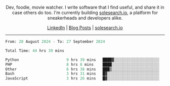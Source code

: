 <p align="center">Dev, foodie, movie watcher. I write software that I find useful, and share it in case others do too. I'm currently building <a href="https://solesearch.io">solesearch.io</a>, a platform for sneakerheads and developers alike.</p>
<p align="center">
  <a href="https://www.linkedin.com/in/peter-rauscher">LinkedIn</a>
  |
  <a href="https://dev.to/peterrauscher">Blog Posts</a>
  |
  <a href="https://solesearch.io">solesearch.io</a>
</p>
<hr/>
<!--START_SECTION:waka-->

```python
From: 28 August 2024 - To: 27 September 2024

Total Time: 44 hrs 39 mins

Python                     9 hrs 39 mins   ████▓░░░░░░░░░░░░░░░░░░░░   18.82 %
PHP                        8 hrs 8 mins    ████░░░░░░░░░░░░░░░░░░░░░   15.89 %
Other                      6 hrs 38 mins   ███▒░░░░░░░░░░░░░░░░░░░░░   12.94 %
Bash                       3 hrs 31 mins   █▓░░░░░░░░░░░░░░░░░░░░░░░   06.88 %
JavaScript                 3 hrs 26 mins   █▓░░░░░░░░░░░░░░░░░░░░░░░   06.71 %
```

<!--END_SECTION:waka-->

